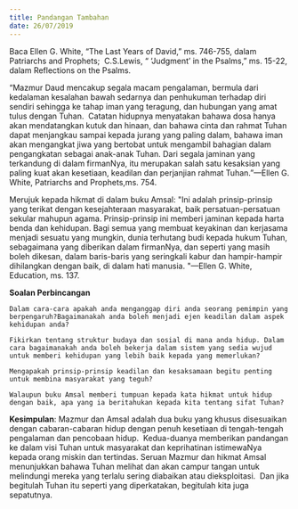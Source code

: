 ```yaml
---
title: Pandangan Tambahan
date: 26/07/2019
---
```


Baca Ellen G. White, “The Last Years of David,” ms. 746-755, dalam Patriarchs and Prophets;  C.S.Lewis, “ ‘Judgment’ in the Psalms,” ms. 15-22, dalam Reflections on the Psalms.

“Mazmur Daud mencakup segala macam pengalaman, bermula dari kedalaman kesalahan bawah sedarnya dan penhukuman terhadap diri sendiri sehingga ke tahap iman yang teragung, dan hubungan yang amat tulus dengan Tuhan.  Catatan hidupnya menyatakan bahawa dosa hanya akan mendatangkan kutuk dan hinaan, dan bahawa cinta dan rahmat Tuhan dapat menjangkau sampai kepada jurang yang paling dalam, bahawa iman akan mengangkat jiwa yang bertobat untuk mengambil bahagian dalam pengangkatan sebagai anak-anak Tuhan. Dari segala jaminan yang terkandung di dalam firmanNya, itu merupakan salah satu kesaksian yang paling kuat akan kesetiaan, keadilan dan perjanjian rahmat Tuhan.”—Ellen G. White, Patriarchs and Prophets,ms. 754.

Merujuk kepada hikmat di dalam buku Amsal: "Ini adalah prinsip-prinsip yang terikat dengan kesejahteraan masyarakat, baik persatuan-persatuan sekular mahupun agama. Prinsip-prinsip ini memberi jaminan kepada harta benda dan kehidupan. Bagi semua yang membuat keyakinan dan kerjasama menjadi sesuatu yang mungkin, dunia terhutang budi kepada hukum Tuhan, sebagaimana yang diberikan dalam firmanNya, dan seperti yang masih boleh dikesan, dalam baris-baris yang seringkali kabur dan hampir-hampir dihilangkan dengan baik, di dalam hati manusia. "—Ellen G. White, Education, ms. 137.

**Soalan Perbincangan**

`Dalam cara-cara apakah anda menganggap diri anda seorang pemimpin yang berpengaruh?Bagaimanakah anda boleh menjadi ejen keadilan dalam aspek kehidupan anda?`

`Fikirkan tentang struktur budaya dan sosial di mana anda hidup. Dalam cara bagaimanakah anda boleh bekerja dalam sistem yang sedia wujud untuk memberi kehidupan yang lebih baik kepada yang memerlukan?`

`Mengapakah prinsip-prinsip keadilan dan kesaksamaan begitu penting untuk membina masyarakat yang teguh?`

`Walaupun buku Amsal memberi tumpuan kepada kata hikmat untuk hidup dengan baik, apa yang ia beritahukan kepada kita tentang sifat Tuhan?`

**Kesimpulan**: Mazmur dan Amsal adalah dua buku yang khusus disesuaikan dengan cabaran-cabaran hidup dengan penuh kesetiaan di tengah-tengah pengalaman dan pencobaan hidup.  Kedua-duanya memberikan pandangan ke dalam visi Tuhan untuk masyarakat dan keprihatinan istimewaNya kepada orang miskin dan tertindas. Seruan Mazmur dan hikmat Amsal menunjukkan bahawa Tuhan melihat dan akan campur tangan untuk melindungi mereka yang terlalu sering diabaikan atau dieksploitasi.  Dan jika begitulah Tuhan itu seperti yang diperkatakan, begitulah kita juga sepatutnya.